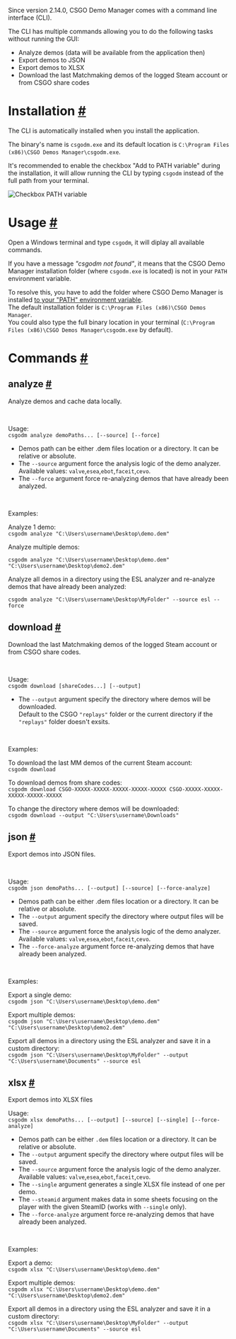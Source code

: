 Since version 2.14.0, CSGO Demo Manager comes with a command line interface (CLI).

The CLI has multiple commands allowing you to do the following tasks without running the GUI:

- Analyze demos (data will be available from the application then)
- Export demos to JSON
- Export demos to XLSX
- Download the last Matchmaking demos of the logged Steam account or from CSGO share codes

<a class="anchor" id="installation"></a>

# Installation [#](/docs/cli#installation)

The CLI is automatically installed when you install the application.

The binary's name is `csgodm.exe` and its default location is `C:\Program Files (x86)\CSGO Demos Manager\csgodm.exe`.

<p class="has-text-warning">
It's recommended to enable the checkbox "Add to PATH variable" during the installation, it will allow running the CLI by typing <code>csgodm</code> instead of the full path from your terminal.
</p>

![Checkbox PATH variable](/images/docs/cli/checkbox-installation-path.png)

<a class="anchor" id="usage"></a>

# Usage [#](/docs/cli#usage)

Open a Windows terminal and type `csgodm`, it will diplay all available commands.

If you have a message <i>"csgodm not found"</i>, it means that the CSGO Demo Manager installation folder (where `csgodm.exe` is located) is not in your `PATH` environment variable.

To resolve this, you have to add the folder where CSGO Demo Manager is installed [to your "PATH" environment variable](https://windowstect.com/add-new-path-to-path-environment-variable-in-windows/).  
The default installation folder is `C:\Program Files (x86)\CSGO Demos Manager`.  
You could also type the full binary location in your terminal (`C:\Program Files (x86)\CSGO Demos Manager\csgodm.exe` by default).

<a class="anchor" id="commands"></a>

# Commands [#](/docs/cli#commands)

<a class="anchor" id="command-analyze"></a>

## analyze [#](/docs/cli#command-analyze)

Analyze demos and cache data locally.

<br />

Usage:  
`csgodm analyze demoPaths... [--source] [--force]`

- Demos path can be either .dem files location or a directory. It can be relative or absolute.
- The `--source` argument force the analysis logic of the demo analyzer. Available values: `valve`,`esea`,`ebot`,`faceit`,`cevo`.
- The `--force` argument force re-analyzing demos that have already been analyzed.

<br />

Examples:

Analyze 1 demo:  
`csgodm analyze "C:\Users\username\Desktop\demo.dem"`

Analyze multiple demos:

`csgodm analyze "C:\Users\username\Desktop\demo.dem" "C:\Users\username\Desktop\demo2.dem"`

Analyze all demos in a directory using the ESL analyzer and re-analyze demos that have already been analyzed:

`csgodm analyze "C:\Users\username\Desktop\MyFolder" --source esl --force`

<a class="anchor" id="command-download"></a>

## download [#](/docs/cli#command-download)

Download the last Matchmaking demos of the logged Steam account or from CSGO share codes.

<br />

Usage:  
`csgodm download [shareCodes...] [--output]`

- The `--output` argument specify the directory where demos will be downloaded.  
  Default to the CSGO `"replays"` folder or the current directory if the `"replays"` folder doesn't exsits.

<br />

Examples:

To download the last MM demos of the current Steam account:  
`csgodm download`

To download demos from share codes:  
`csgodm download CSGO-XXXXX-XXXXX-XXXXX-XXXXX-XXXXX CSGO-XXXXX-XXXXX-XXXXX-XXXXX-XXXXX`

To change the directory where demos will be downloaded:  
`csgodm download --output "C:\Users\username\Downloads"`

<a class="anchor" id="command-json"></a>

## json [#](/docs/cli#command-json)

Export demos into JSON files.

<br />

Usage:  
`csgodm json demoPaths... [--output] [--source] [--force-analyze]`

- Demos path can be either .dem files location or a directory. It can be relative or absolute.
- The `--output` argument specify the directory where output files will be saved.
- The `--source` argument force the analysis logic of the demo analyzer. Available values: `valve`,`esea`,`ebot`,`faceit`,`cevo`.
- The `--force-analyze` argument force re-analyzing demos that have already been analyzed.

<br />

Examples:

Export a single demo:  
`csgodm json "C:\Users\username\Desktop\demo.dem"`

Export multiple demos:  
`csgodm json "C:\Users\username\Desktop\demo.dem" "C:\Users\username\Desktop\demo2.dem"`

Export all demos in a directory using the ESL analyzer and save it in a custom directory:  
`csgodm json "C:\Users\username\Desktop\MyFolder" --output "C:\Users\username\Documents" --source esl`

<a class="anchor" id="command-xlsx"></a>

## xlsx [#](/docs/cli#command-xlsx)

Export demos into XLSX files

Usage:  
`csgodm xlsx demoPaths... [--output] [--source] [--single] [--force-analyze]`

- Demos path can be either `.dem` files location or a directory. It can be relative or absolute.
- The `--output` argument specify the directory where output files will be saved.
- The `--source` argument force the analysis logic of the demo analyzer. Available values: `valve`,`esea`,`ebot`,`faceit`,`cevo`.
- The `--single` argument generates a single XLSX file instead of one per demo.
- The `--steamid` argument makes data in some sheets focusing on the player with the given SteamID (works with `--single` only).
- The `--force-analyze` argument force re-analyzing demos that have already been analyzed.

<br />

Examples:

Export a demo:  
`csgodm xlsx "C:\Users\username\Desktop\demo.dem"`

Export multiple demos:  
`csgodm xlsx "C:\Users\username\Desktop\demo.dem" "C:\Users\username\Desktop\demo2.dem"`

Export all demos in a directory using the ESL analyzer and save it in a custom directory:  
`csgodm xlsx "C:\Users\username\Desktop\MyFolder" --output "C:\Users\username\Documents" --source esl`
